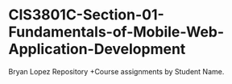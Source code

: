 # CIS3801C-Section-01-Fundamentals-of-Mobile-Web-Application-Development
Bryan Lopez Repository
+Course assignments by Student Name.
